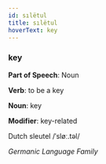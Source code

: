 ```yaml
---
id: sılëtul
title: sılëtul
hoverText: key
---
```


### key

**Part of Speech**: Noun

**Verb**: to be a key

**Noun**: key

**Modifier**: key-related

Dutch sleutel /ˈsløː.təl/

*Germanic Language Family*